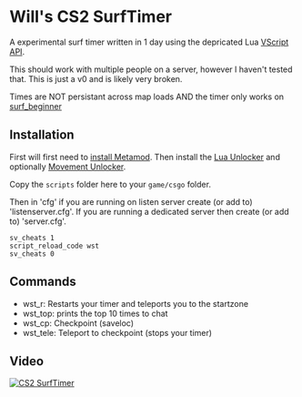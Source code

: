# Will's CS2 SurfTimer

A experimental surf timer written in 1 day using the depricated Lua [VScript API](https://cs2.poggu.me/dumped-data/vscript-list).

This should work with multiple people on a server, however I haven't tested that. This is just a v0 and is likely very broken.

Times are NOT persistant across map loads AND the timer only works on [surf_beginner](https://steamcommunity.com/sharedfiles/filedetails/?id=3070321829&searchtext=surf_beginner)

## Installation

First will first need to [install Metamod](https://www.sourcemm.net/downloads.php?branch=dev). Then install the [Lua Unlocker](https://github.com/Source2ZE/LuaUnlocker) and optionally [Movement Unlocker](https://github.com/Source2ZE/MovementUnlocker).

Copy the `scripts` folder here to your `game/csgo` folder.

Then in 'cfg' if you are running on listen server create (or add to) 'listenserver.cfg'. If you are running a dedicated server then create (or add to) 'server.cfg'.

```
sv_cheats 1
script_reload_code wst
sv_cheats 0
```

## Commands

- wst_r: Restarts your timer and teleports you to the startzone
- wst_top: prints the top 10 times to chat
- wst_cp: Checkpoint (saveloc)
- wst_tele: Teleport to checkpoint (stops your timer)

## Video


[![CS2 SurfTimer](https://img.youtube.com/vi/gdIbHZaUJAQ/0.jpg)](https://www.youtube.com/watch?v=gdIbHZaUJAQ "CS2 SurfTimer")


